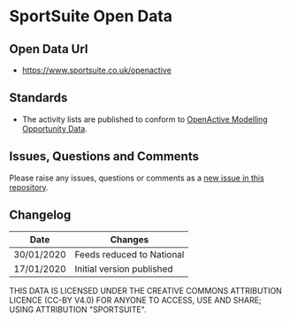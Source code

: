 # SportSuite Open Data

## Open Data Url
- https://www.sportsuite.co.uk/openactive

## Standards
- The activity lists are published to conform to [OpenActive Modelling Opportunity Data](https://www.openactive.io/modelling-opportunity-data/).
## Issues, Questions and Comments
Please raise any issues, questions or comments as a [new issue in this repository](https://github.com/cuttlefishers/opendata/issues).

## Changelog

| Date | Changes |
|---|---|
| 30/01/2020 | Feeds reduced to National |
| 17/01/2020 | Initial version published |

THIS DATA IS LICENSED UNDER THE CREATIVE COMMONS ATTRIBUTION LICENCE (CC-BY V4.0) FOR ANYONE TO ACCESS, USE AND SHARE; USING ATTRIBUTION "SPORTSUITE".
